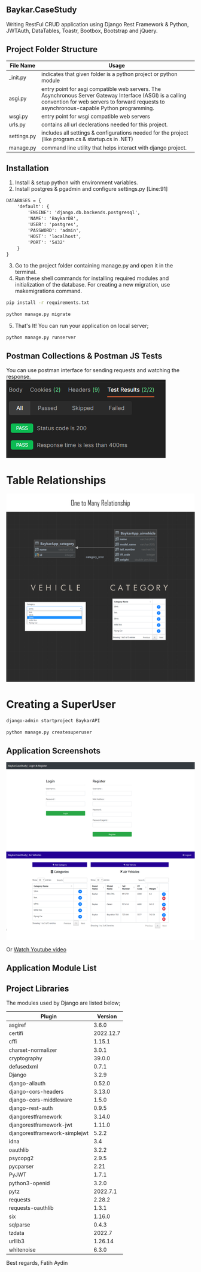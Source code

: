 ## Baykar.CaseStudy
Writing RestFul CRUD application using Django Rest Framework & Python, JWTAuth, DataTables, Toastr, Bootbox, Bootstrap and jQuery.


## Project Folder Structure

| File Name |  Usage |
| --------- | ---------|
| _init.py | indicates that given folder is a python project or python module |
| asgi.py | entry point for asgi compatible web servers. The Asynchronous Server Gateway Interface (ASGI) is a calling convention for web servers to forward requests to asynchronous-capable Python programming.|
| wsgi.py | entry point for wsgi compatible web servers | Web Server Gateway Interface (WSGI) is a specification that describes the communication between web servers and Python web applications or frameworks. |
| urls.py | contains all url declerations needed for this project. |
| settings.py | includes all settings & configurations needed for the project (like program.cs & startup.cs in .NET) |
| manage.py | command line utility that helps interact with django project. |

## Installation
1. Install & setup python with environment variables.
2. Install postgres & pgadmin and configure settings.py [Line:91]
```
DATABASES = {
    'default': {
        'ENGINE': 'django.db.backends.postgresql',
        'NAME': 'BaykarDB',
        'USER': 'postgres',
        'PASSWORD': 'admin',
        'HOST': 'localhost',
        'PORT': '5432'
    }
}
```
3. Go to the project folder containing manage.py and open it in the terminal.
4. Run these shell commands for installing required modules and initialization of the database. For creating a new migration, use makemigrations command.
```sh
pip install -r requirements.txt
```
```sh
python manage.py migrate
```
5. That's It! You can run your application on local server;
```sh
python manage.py runserver
```

## Postman Collections & Postman JS Tests 
You can use postman interface for sending requests and watching the response. <br/>
![alt text](https://github.com/fatay/Baykar.CaseStudy/blob/main/ScreenShots/PostmanTest.PNG)

# Table Relationships
![alt text](https://github.com/fatay/Baykar.CaseStudy/blob/main/ScreenShots/relationship.png)

# Creating a SuperUser
```sh
django-admin startproject BaykarAPI
```
```sh
python manage.py createsuperuser
```

## Application Screenshots
![alt text](https://github.com/fatay/Baykar.CaseStudy/blob/main/ScreenShots/loginscreen.PNG)
![alt text](https://github.com/fatay/Baykar.CaseStudy/blob/main/ScreenShots/airvehicleandcategory.PNG)

Or [Watch Youtube video](https://www.youtube.com/watch?v=e3bQlD59Tpo)

## Application Module List
## Project Libraries
The modules used by Django are listed below;

| Plugin |  Version |
| ------ | ---------|
| asgiref | 3.6.0 | 
| certifi | 2022.12.7 | 
| cffi | 1.15.1 | 
| charset-normalizer | 3.0.1 | 
| cryptography | 39.0.0 | 
| defusedxml | 0.7.1 | 
| Django | 3.2.9 | 
| django-allauth | 0.52.0 | 
| django-cors-headers | 3.13.0 | 
| django-cors-middleware | 1.5.0 | 
| django-rest-auth | 0.9.5 | 
| djangorestframework | 3.14.0 | 
| djangorestframework-jwt | 1.11.0 | 
| djangorestframework-simplejwt | 5.2.2 | 
| idna | 3.4 | 
| oauthlib | 3.2.2 | 
| psycopg2 | 2.9.5 | 
| pycparser | 2.21 | 
| PyJWT | 1.7.1 | 
| python3-openid | 3.2.0 | 
| pytz | 2022.7.1 | 
| requests | 2.28.2 | 
| requests-oauthlib | 1.3.1 | 
| six | 1.16.0 | 
| sqlparse | 0.4.3 | 
| tzdata | 2022.7 | 
| urllib3 | 1.26.14 | 
| whitenoise | 6.3.0 | 

Best regards,
Fatih Aydin


